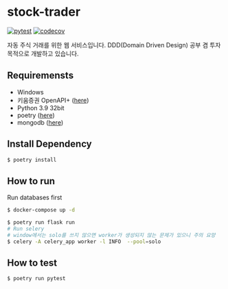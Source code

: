# stock-trader

[![pytest](https://github.com/amazingguni/stock-trader/actions/workflows/pytest.yml/badge.svg)](https://github.com/amazingguni/stock-trader/actions/workflows/pytest.yml) [![codecov](https://codecov.io/gh/amazingguni/stock-trader/branch/main/graph/badge.svg?token=UH56VG0M1Q)](https://codecov.io/gh/amazingguni/stock-trader)

자동 주식 거래를 위한 웹 서비스입니다. DDD(Domain Driven Design) 공부 겸 투자 목적으로 개발하고 있습니다.

## Requiremensts

- Windows
- 키움증권 OpenAPI+ ([here](https://www3.kiwoom.com/nkw.templateFrameSet.do?m=m1408010600))
- Python 3.9 32bit
- poetry ([here](https://python-poetry.org/))
- mongodb ([here](https://www.mongodb.com/cloud/atlas/lp/try2?utm_source=google&utm_campaign=gs_apac_south_korea_search_core_brand_atlas_desktop&utm_term=mongodb&utm_medium=cpc_paid_search&utm_ad=e&utm_ad_campaign_id=12212624365&gclid=Cj0KCQjw4v2EBhCtARIsACan3nxgrkJ3z2Ba1Zf4Jt7xHZErqWuGy9wp0eZ89X03ceI4OMwIouW258EaAidJEALw_wcB))

## Install Dependency

```sh
$ poetry install
```
## How to run

Run databases first

```sh
$ docker-compose up -d
```

```sh
$ poetry run flask run
# Run selery
# window에서는 solo를 쓰지 않으면 worker가 생성되지 않는 문제가 있으니 주의 요망
$ celery -A celery_app worker -l INFO  --pool=solo
```



## How to test

```sh
$ poetry run pytest
```
